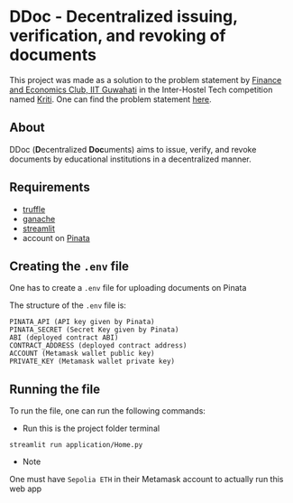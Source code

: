 # DDoc - Decentralized issuing, verification, and revoking of documents

This project was made as a solution to the problem statement by [Finance and Economics Club, IIT Guwahati](https://finnecoiitg.github.io/) in the Inter-Hostel Tech competition named [Kriti](https://kriti2024.onrender.com/). One can find the problem statement [here](PS.pdf).

## About

DDoc (**D**ecentralized **Doc**uments) aims to issue, verify, and revoke documents by educational institutions in a decentralized manner.

## Requirements

* [truffle](https://trufflesuite.com/)
* [ganache](https://trufflesuite.com/ganache/)
* [streamlit](https://streamlit.io/)
* account on [Pinata](https://www.pinata.cloud/)

## Creating the `.env` file

One has to create a `.env` file for uploading documents on Pinata

The structure of the `.env` file is:
```
PINATA_API (API key given by Pinata)
PINATA_SECRET (Secret Key given by Pinata)
ABI (deployed contract ABI)
CONTRACT_ADDRESS (deployed contract address)
ACCOUNT (Metamask wallet public key)
PRIVATE_KEY (Metamask wallet private key)
```

## Running the file

To run the file, one can run the following commands:

* Run this is the project folder terminal
```
streamlit run application/Home.py
```

* Note

One must have `Sepolia ETH` in their Metamask account to actually run this web app
